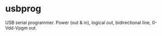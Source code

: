 # usbprog
USB serial programmer. Power (out &amp; in), logical out, bidirectional line, 0-Vdd-Vpgm out.
